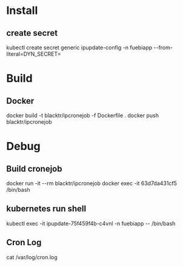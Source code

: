 # Install
## create secret
kubectl create secret generic ipupdate-config -n fuebiapp --from-literal=DYN_SECRET=<YOURSECRET>

# Build
## Docker
docker build -t blacktr/ipcronejob -f Dockerfile .
docker push blacktr/ipcronejob

# Debug
## Build cronejob
docker run -it --rm blacktr/ipcronejob
docker exec -it 63d7da431cf5 /bin/bash

##  kubernetes run shell
kubectl exec -it ipupdate-75f459f4b-c4vnl -n fuebiapp -- /bin/bash

## Cron Log
cat /var/log/cron.log  
